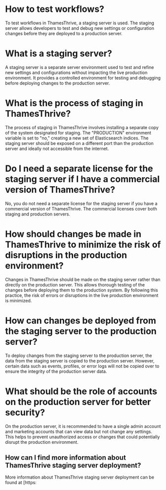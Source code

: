 # How to test workflows?
To test workflows in ThamesThrive, a staging server is used. The staging server allows developers to test and debug new settings or configuration changes before they are deployed to a production server.

# What is a staging server?
A staging server is a separate server environment used to test and refine new settings and configurations without impacting the live production environment. It provides a controlled environment for testing and debugging before deploying changes to the production server.

# What is the process of staging in ThamesThrive?
The process of staging in ThamesThrive involves installing a separate copy of the system designated for staging. The "PRODUCTION" environment variable is set to "no," creating a new set of Elasticsearch indices. The staging server should be exposed on a different port than the production server and ideally not accessible from the internet.

# Do I need a separate license for the staging server if I have a commercial version of ThamesThrive?
No, you do not need a separate license for the staging server if you have a commercial version of ThamesThrive. The commercial licenses cover both staging and production servers.

# How should changes be made in ThamesThrive to minimize the risk of disruptions in the production environment?
Changes in ThamesThrive should be made on the staging server rather than directly on the production server. This allows thorough testing of the changes before deploying them to the production system. By following this practice, the risk of errors or disruptions in the live production environment is minimized.

# How can changes be deployed from the staging server to the production server?
To deploy changes from the staging server to the production server, the data from the staging server is copied to the production server. However, certain data such as events, profiles, or error logs will not be copied over to ensure the integrity of the production server data.

# What should be the role of accounts on the production server for better security?
On the production server, it is recommended to have a single admin account and marketing accounts that can view data but not change any settings. This helps to prevent unauthorized access or changes that could potentially disrupt the production environment.

## How can I find more information about ThamesThrive staging server deployment?
More information about ThamesThrive staging server deployment can be found at [https:
